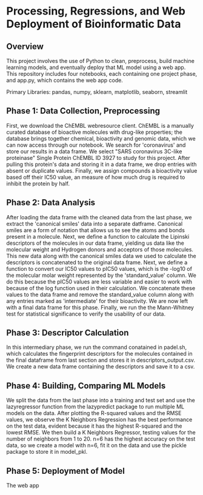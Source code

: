# Processing, Regressions, and Web Deployment of Bioinformatic Data

## Overview

This project involves the use of Python to clean, preprocess, build machine learning models, and eventually deploy that ML model using a web app.
This repository includes four notebooks, each containing one project phase, and app.py, which contains the web app code.

Primary Libraries: pandas, numpy, sklearn, matplotlib, seaborn, streamlit

## Phase 1: Data Collection, Preprocessing

First, we download the ChEMBL webresource client. ChEMBL is a manually curated database of bioactive molecules with drug-like properties; the database brings together chemical, bioactivity and genomic data, which we can now access through our notebook. We search for 'coronavirus' and store our results in a data frame. We select "SARS coronavirus 3C-like proteinase" Single Protein ChEMBL ID 3927 to study for this project. After pulling this protein's data and storing it in a data frame, we drop entries with absent or duplicate values. Finally, we assign compounds a bioactivity value based off their IC50 value, an measure of how much drug is required to inhibit the protein by half.

## Phase 2: Data Analysis

After loading the data frame with the cleaned data from the last phase, we extract the 'canonical smiles' data into a separate datframe. Canonical smiles are a form of notation that allows us to see the atoms and bonds present in a molecule. Next, we define a function to calculate the Lipinski descriptors of the molecules in our data frame, yielding us data like the molecular weight and Hydrogen donors and acceptors of those molecules. This new data along with the canonical smiles data we used to calculate the descriptors is concatenated to the original data frame. Next, we define a function to convert our IC50 values to pIC50 values, which is the -log10 of the molecular molar weight represented by the 'standard_value' column. We do this because the pIC50 values are less variable and easier to work with because of the log function used in their calculation. We concatenate these values to the data frame and remove the standard_value column along with any entries marked as 'intermediate' for their bioactivity. We are now left with a final data frame for this phase. Finally, we run the the Mann-Whitney test for statistical significance to verify the usability of our data.

## Phase 3: Descriptor Calculation

In this intermediary phase, we run the command conatained in padel.sh, which calculates the fingerprint descriptors for the molecules contained in the final dataframe from last section and stores it in descriptors_output.csv. We create a new data frame containing the descriptors and save it to a csv.

## Phase 4: Building, Comparing ML Models

We split the data from the last phase into a training and test set and use the lazyregressor function from the lazypredict package to run multiple ML models on the data. After plotting the R-squared values and the RMSE values, we observe the K Neighbors Regression has the best performance on the test data, evident because it has the highest R-squared and the lowest RMSE. We then build a K Neighbors Regressor, testing values for the number of neighbors from 1 to 20. n=6 has the highest accuracy on the test data, so we create a model with n=6, fit it on the data and use the pickle package to store it in model_pkl.

## Phase 5: Deployment of Model

The web app 
